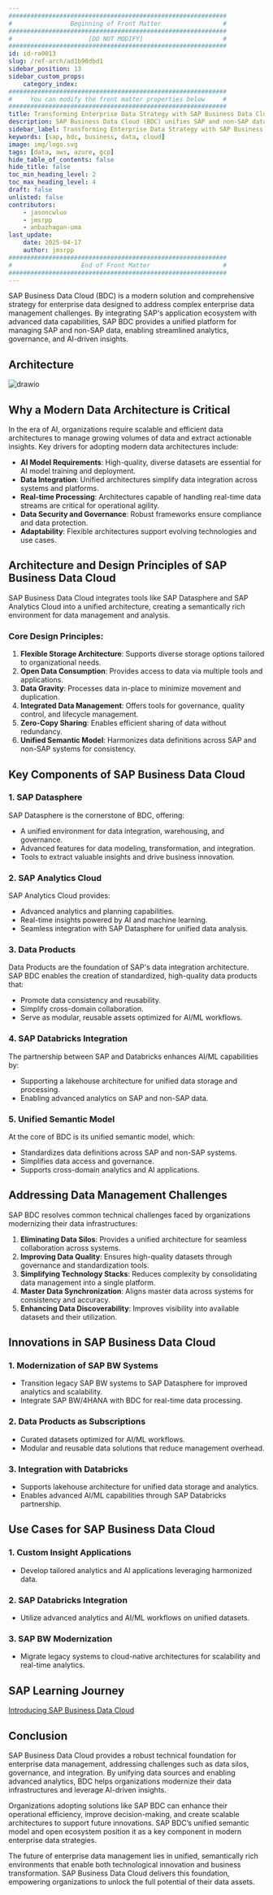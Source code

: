 ```yaml
---
############################################################
#                Beginning of Front Matter                 #
############################################################
#                     [DO NOT MODIFY]                      #
############################################################
id: id-ra0013
slug: /ref-arch/ad1b90dbd1
sidebar_position: 13
sidebar_custom_props:
    category_index:
############################################################
#     You can modify the front matter properties below     #
############################################################
title: Transforming Enterprise Data Strategy with SAP Business Data Cloud
description: SAP Business Data Cloud (BDC) unifies SAP and non-SAP data, enabling advanced analytics, governance, and AI-driven insights. With tools like SAP Datasphere, SAP Analytics Cloud, and Databricks integration, BDC addresses data silos, improves data quality, and supports real-time processing. Modernize legacy systems, create reusable data products, and leverage a unified semantic model for scalable, future-ready enterprise data strategies.
sidebar_label: Transforming Enterprise Data Strategy with SAP Business Data Cloud
keywords: [sap, bdc, business, data, cloud]
image: img/logo.svg
tags: [data, aws, azure, gcp]
hide_table_of_contents: false
hide_title: false
toc_min_heading_level: 2
toc_max_heading_level: 4
draft: false
unlisted: false
contributors:
    - jasoncwluo
    - jmsrpp
    - anbazhagan-uma
last_update:
    date: 2025-04-17
    author: jmsrpp
############################################################
#                   End of Front Matter                    #
############################################################
---
```


SAP Business Data Cloud (BDC) is a modern solution and comprehensive strategy for enterprise data designed to address complex enterprise data management challenges. By integrating SAP's application ecosystem with advanced data capabilities, SAP BDC provides a unified platform for managing SAP and non-SAP data, enabling streamlined analytics, governance, and AI-driven insights.

## Architecture

![drawio](drawio/sap-bdc.drawio)

## Why a Modern Data Architecture is Critical

In the era of AI, organizations require scalable and efficient data architectures to manage growing volumes of data and extract actionable insights. Key drivers for adopting modern data architectures include:

- **AI Model Requirements**: High-quality, diverse datasets are essential for AI model training and deployment.
- **Data Integration**: Unified architectures simplify data integration across systems and platforms.
- **Real-time Processing**: Architectures capable of handling real-time data streams are critical for operational agility.
- **Data Security and Governance**: Robust frameworks ensure compliance and data protection.
- **Adaptability**: Flexible architectures support evolving technologies and use cases.

## Architecture and Design Principles of SAP Business Data Cloud

SAP Business Data Cloud integrates tools like SAP Datasphere and SAP Analytics Cloud into a unified architecture, creating a semantically rich environment for data management and analysis.

### Core Design Principles:
1. **Flexible Storage Architecture**: Supports diverse storage options tailored to organizational needs.
2. **Open Data Consumption**: Provides access to data via multiple tools and applications.
3. **Data Gravity**: Processes data in-place to minimize movement and duplication.
4. **Integrated Data Management**: Offers tools for governance, quality control, and lifecycle management.
5. **Zero-Copy Sharing**: Enables efficient sharing of data without redundancy.
6. **Unified Semantic Model**: Harmonizes data definitions across SAP and non-SAP systems for consistency.

## Key Components of SAP Business Data Cloud

### 1. **SAP Datasphere**
SAP Datasphere is the cornerstone of BDC, offering:
- A unified environment for data integration, warehousing, and governance.
- Advanced features for data modeling, transformation, and integration.
- Tools to extract valuable insights and drive business innovation.

### 2. **SAP Analytics Cloud**
SAP Analytics Cloud provides:
- Advanced analytics and planning capabilities.
- Real-time insights powered by AI and machine learning.
- Seamless integration with SAP Datasphere for unified data analysis.

### 3. **Data Products**
Data Products are the foundation of SAP's data integration architecture. SAP BDC enables the creation of standardized, high-quality data products that:
- Promote data consistency and reusability.
- Simplify cross-domain collaboration.
- Serve as modular, reusable assets optimized for AI/ML workflows.

### 4. **SAP Databricks Integration**
The partnership between SAP and Databricks enhances AI/ML capabilities by:
- Supporting a lakehouse architecture for unified data storage and processing.
- Enabling advanced analytics on SAP and non-SAP data.

### 5. **Unified Semantic Model**
At the core of BDC is its unified semantic model, which:
- Standardizes data definitions across SAP and non-SAP systems.
- Simplifies data access and governance.
- Supports cross-domain analytics and AI applications.

## Addressing Data Management Challenges

SAP BDC resolves common technical challenges faced by organizations modernizing their data infrastructures:

1. **Eliminating Data Silos**: Provides a unified architecture for seamless collaboration across systems.
2. **Improving Data Quality**: Ensures high-quality datasets through governance and standardization tools.
3. **Simplifying Technology Stacks**: Reduces complexity by consolidating data management into a single platform.
4. **Master Data Synchronization**: Aligns master data across systems for consistency and accuracy.
5. **Enhancing Data Discoverability**: Improves visibility into available datasets and their utilization.

## Innovations in SAP Business Data Cloud

### 1. **Modernization of SAP BW Systems**
- Transition legacy SAP BW systems to SAP Datasphere for improved analytics and scalability.
- Integrate SAP BW/4HANA with BDC for real-time data processing.

### 2. **Data Products as Subscriptions**
- Curated datasets optimized for AI/ML workflows.
- Modular and reusable data solutions that reduce management overhead.

### 3. **Integration with Databricks**
- Supports lakehouse architecture for unified data storage and analytics.
- Enables advanced AI/ML capabilities through SAP Databricks partnership.

## Use Cases for SAP Business Data Cloud

### 1. **Custom Insight Applications**
- Develop tailored analytics and AI applications leveraging harmonized data.

### 2. **SAP Databricks Integration**
- Utilize advanced analytics and AI/ML workflows on unified datasets.

### 3. **SAP BW Modernization**
- Migrate legacy systems to cloud-native architectures for scalability and real-time analytics.

## SAP Learning Journey

[Introducing SAP Business Data Cloud](https://learning.sap.com/learning-journeys/introducing-sap-business-data-cloud)

## Conclusion

SAP Business Data Cloud provides a robust technical foundation for enterprise data management, addressing challenges such as data silos, governance, and integration. By unifying data sources and enabling advanced analytics, BDC helps organizations modernize their data infrastructures and leverage AI-driven insights.

Organizations adopting solutions like SAP BDC can enhance their operational efficiency, improve decision-making, and create scalable architectures to support future innovations. SAP BDC’s unified semantic model and open ecosystem position it as a key component in modern enterprise data strategies.

The future of enterprise data management lies in unified, semantically rich environments that enable both technological innovation and business transformation. SAP Business Data Cloud delivers this foundation, empowering organizations to unlock the full potential of their data assets.